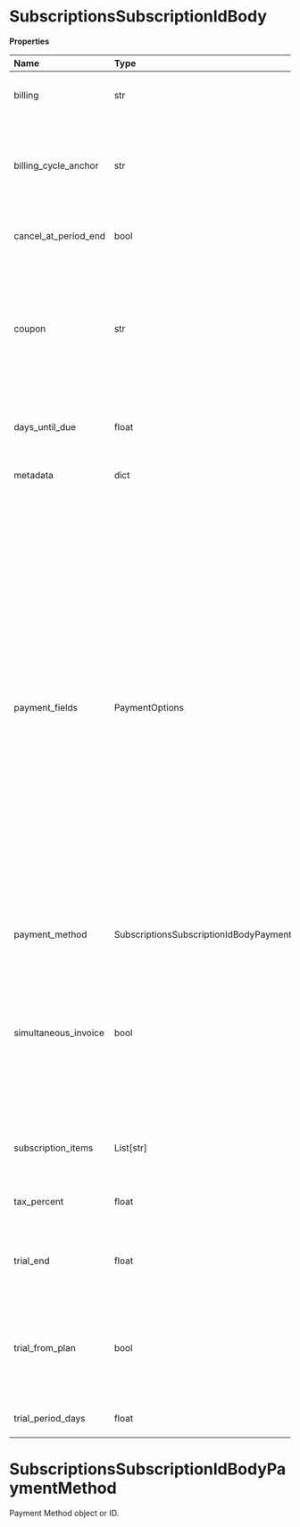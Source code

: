 # SubscriptionsSubscriptionIdBody

**Properties**

| Name                 | Type                                         | Required | Description                                                                                                                                                                                                                                                                                                                                                                                                                                                                                                                                                                                                                                      |
| :------------------- | :------------------------------------------- | :------- | :----------------------------------------------------------------------------------------------------------------------------------------------------------------------------------------------------------------------------------------------------------------------------------------------------------------------------------------------------------------------------------------------------------------------------------------------------------------------------------------------------------------------------------------------------------------------------------------------------------------------------------------------- |
| billing              | str                                          | ❌       | Determines the method of billing. Set to pay_automatically.                                                                                                                                                                                                                                                                                                                                                                                                                                                                                                                                                                                      |
| billing_cycle_anchor | str                                          | ❌       | Determines the start of the next billing cycle, as defined in the plan described in the 'items'. Value must be timestamp in Unix time.                                                                                                                                                                                                                                                                                                                                                                                                                                                                                                           |
| cancel_at_period_end | bool                                         | ❌       | Terminates the subscription at the end of the current billing period.                                                                                                                                                                                                                                                                                                                                                                                                                                                                                                                                                                            |
| coupon               | str                                          | ❌       | The ID of a discount coupon that applies to all subscription items associated with this subscription. If the coupon defines a fixed monetary discount, it must use the same currency as the subscription's plan.                                                                                                                                                                                                                                                                                                                                                                                                                                 |
| days_until_due       | float                                        | ❌       | Number of days from the invoice date for customer to complete the payment.                                                                                                                                                                                                                                                                                                                                                                                                                                                                                                                                                                       |
| metadata             | dict                                         | ❌       | A JSON object defined by the client.                                                                                                                                                                                                                                                                                                                                                                                                                                                                                                                                                                                                             |
| payment_fields       | PaymentOptions                               | ❌       | A payment method type is a type of payment method that any customer can use, for example, ee*mastercard_card, Mastercard for Estonia. When it is added to a customer profile, it becomes a payment method that is specific to that one customer. The name of the payment method type starts with a prefix for the country, the 2-letter ISO 3166-1 alpha-2 code. If the payment method is valid in multiple countries, the prefix is xx*. The payment method type has a suffix with one of the following values - \_bank - Bank transfer or bank redirect \_card - Credit card, debit card or other card \_cash - Cash \_ewallet - Local eWallet |
| payment_method       | SubscriptionsSubscriptionIdBodyPaymentMethod | ❌       | Payment Method object or ID.                                                                                                                                                                                                                                                                                                                                                                                                                                                                                                                                                                                                                     |
| simultaneous_invoice | bool                                         | ❌       | Determines whether each upcoming subscription invoice is issued immediately. When true, the invoice is issued when the subscription is created. When false (the default), the invoice is issued an hour after the subscription is created.                                                                                                                                                                                                                                                                                                                                                                                                       |
| subscription_items   | List[str]                                    | ❌       | Array of subscription items. Each item contains a plan (required) and a quantity                                                                                                                                                                                                                                                                                                                                                                                                                                                                                                                                                                 |
| tax_percent          | float                                        | ❌       | The percentage of tax that is applied to the entire amount of the invoice.                                                                                                                                                                                                                                                                                                                                                                                                                                                                                                                                                                       |
| trial_end            | float                                        | ❌       | The time of the end of the customer's free trial period. If trial_from_plan is set, leave this parameter unset.                                                                                                                                                                                                                                                                                                                                                                                                                                                                                                                                  |
| trial_from_plan      | bool                                         | ❌       | Determines whether a free trial period can be defined in a 'plan' object attached to the subscription. If trial_end is set, leave this parameter unset.                                                                                                                                                                                                                                                                                                                                                                                                                                                                                          |
| trial_period_days    | float                                        | ❌       | The number of days in the customer's free trial period.                                                                                                                                                                                                                                                                                                                                                                                                                                                                                                                                                                                          |

# SubscriptionsSubscriptionIdBodyPaymentMethod

Payment Method object or ID.
